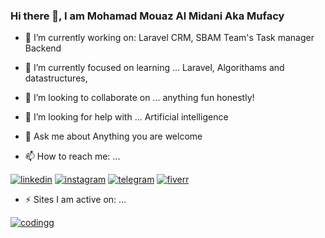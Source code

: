 
### Hi there 👋, I am Mohamad Mouaz Al Midani Aka Mufacy


- 🔭 I’m currently working on:
  Laravel CRM, SBAM Team's Task manager Backend
  
  
- 🌱 I’m currently focused on learning ...
  Laravel, Algorithams and datastructures, 
  
  
- 👯 I’m looking to collaborate on ...
   anything fun honestly!
   
   
- 🤔 I’m looking for help with ...
  Artificial intelligence 
  
  
- 💬 Ask me about
  Anything you are welcome
  
  
- 📫 How to reach me: ...

[![linkedin](https://user-images.githubusercontent.com/75386848/115081046-2fbba400-9ef3-11eb-95c7-e90940852a27.png)](https://www.linkedin.com/in/mohamad-mouaz-al-midani-157ba3201/)
[![instagram](https://user-images.githubusercontent.com/75386848/115081348-a5277480-9ef3-11eb-977c-c72e12a78319.png)](https://www.instagram.com/Mufacy_/)
[![telegram](https://user-images.githubusercontent.com/75386848/115081359-a8bafb80-9ef3-11eb-824c-cd156449ec19.png)](https://t.me/Mufacy)
[![fiverr](https://user-images.githubusercontent.com/75386848/115082421-6a264080-9ef5-11eb-80d5-5872c4a6a711.png)](https://www.fiverr.com/mufacy)


- ⚡ Sites I am active on: ...

[![codingg](https://user-images.githubusercontent.com/75386848/116764198-dc2b7900-aa0f-11eb-8981-a5f313e10893.png)](https://www.codingame.com/profile/bd74aa11dd57824160661bcbb51745e85590034)

